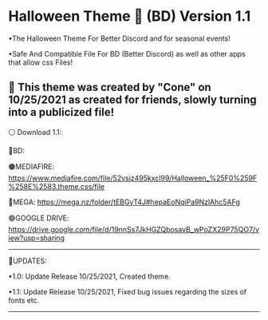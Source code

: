 # Halloween Theme 🎃 (BD) Version 1.1
•The Halloween Theme For Better Discord and for seasonal events!

•Safe And Compatible File For BD (Better Discord) as well as other apps that allow css Files!

🎃 This theme was created by "Cone" on 10/25/2021 as created for friends, slowly turning into a publicized file!
-------------------------------------------------------------------------------------
⚪ Download 1.1: 

🔵BD: 

🟠MEDIAFIRE: https://www.mediafire.com/file/52vsjz495kxcl99/Halloween_%25F0%259F%258E%2583.theme.css/file

🔴MEGA: https://mega.nz/folder/tEBGyT4J#hepaEoNqiPa9NzlAhc5AFg

🟢GOOGLE DRIVE: https://drive.google.com/file/d/19nnSs7JkHGZQbosavB_wPoZX29P75QO7/view?usp=sharing

----------------------------------------------------------------------------------
🔼UPDATES:

•1.0: Update Release 10/25/2021, Created theme.

•1.1: Update Release 10/25/2021, Fixed bug issues regarding the sizes of fonts etc.

--------------------------------------------------------------------------------

